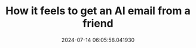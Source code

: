 ---
date: 2024-07-14 06:05:58.041930
link:
  source: web
  source_url: https://roytang.net
  text: How it feels to get an AI email from a friend
  url: https://mrgan.com/ai-email-from-a-friend/
source: web
syndicated:
- type: mastodon
  url: https://indieweb.social/users/roytang/statuses/112783337707577014
tags:
- llms
- genai
title: How it feels to get an AI email from a friend
---